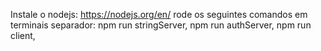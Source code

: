 Instale o nodejs: https://nodejs.org/en/
rode os seguintes comandos em terminais separador:
npm run stringServer,
npm run authServer,
npm run client,
